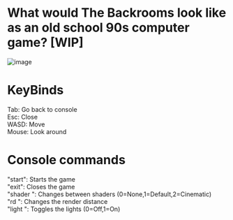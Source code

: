 # What would The Backrooms look like as an old school 90s computer game? [WIP]

![image](https://user-images.githubusercontent.com/78906517/177658903-e281704d-c67c-4cf9-b776-41ee8f633626.png)

# KeyBinds

Tab: Go back to console<br>
Esc: Close<br>
WASD: Move<br>
Mouse: Look around

# Console commands
"start": Starts the game<br>
"exit": Closes the game<br>
"shader <int>": Changes between shaders (0=None,1=Default,2=Cinematic)<br>
"rd <int>": Changes the render distance<br>
"light <int>": Toggles the lights (0=Off,1=On)
